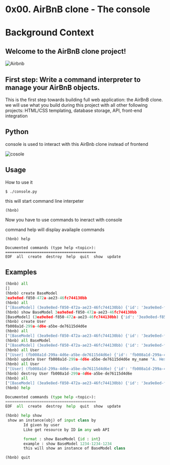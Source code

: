 # 0x00. AirBnB clone - The console
# Background Context
## Welcome to the AirBnB clone project!

![Airbnb](https://github.com/Abdalmohsen-H/AirBnB_clone/assets/25788408/f6b79ba1-50c8-45f2-b3c4-11641e9a89a3)

## First step: Write a command interpreter to manage your AirBnB objects.
This is the first step towards building full web application: the AirBnB clone.
we will use what you build during this project with all other following projects: HTML/CSS templating, database storage, API, front-end integration


## Python
console is used to interact with this AirBnb clone
instead of frontend

![cosole](https://github.com/Abdalmohsen-H/AirBnB_clone/assets/25788408/4f042332-953c-4bc2-b6de-9419f4aac9c9)

## Usage

How to use it
```shell
$ ./console.py
```
this will start command line interpeter

```shell
(hbnb) 
```

Now you have to use commands to ineract with console

command help will display availaple commands

```shell
(hbnb) help

Documented commands (type help <topic>):
========================================
EOF  all  create  destroy  help  quit  show  update
```

## Examples
```python
(hbnb) all
[]
(hbnb) create BaseModel
3ea9e8ed-f850-472a-ae23-46fc744130bb
(hbnb) all
["[BaseModel] (3ea9e8ed-f850-472a-ae23-46fc744130bb) {'id': '3ea9e8ed-f850-472a-ae23-46fc744130bb', 'created_at': datetime.datetime(2023, 8, 12, 8, 59, 11, 826440), 'updated_at': datetime.datetime(2023, 8, 12, 8, 59, 11, 826458)}"]
(hbnb) show BaseModel 3ea9e8ed-f850-472a-ae23-46fc744130bb
[BaseModel] (3ea9e8ed-f850-472a-ae23-46fc744130bb) {'id': '3ea9e8ed-f850-472a-ae23-46fc744130bb', 'created_at': datetime.datetime(2023, 8, 12, 8, 59, 11, 826440), 'updated_at': datetime.datetime(2023, 8, 12, 8, 59, 11, 826458)}
(hbnb) create User
fb008a1d-299a-4d6e-a5be-de76115d4d6e
(hbnb) all
["[BaseModel] (3ea9e8ed-f850-472a-ae23-46fc744130bb) {'id': '3ea9e8ed-f850-472a-ae23-46fc744130bb', 'created_at': datetime.datetime(2023, 8, 12, 8, 59, 11, 826440), 'updated_at': datetime.datetime(2023, 8, 12, 8, 59, 11, 826458)}", "[User] (fb008a1d-299a-4d6e-a5be-de76115d4d6e) {'id': 'fb008a1d-299a-4d6e-a5be-de76115d4d6e', 'created_at': datetime.datetime(2023, 8, 12, 8, 59, 47, 844566), 'updated_at': datetime.datetime(2023, 8, 12, 8, 59, 47, 844581)}"]
(hbnb) all BaseModel
["[BaseModel] (3ea9e8ed-f850-472a-ae23-46fc744130bb) {'id': '3ea9e8ed-f850-472a-ae23-46fc744130bb', 'created_at': datetime.datetime(2023, 8, 12, 8, 59, 11, 826440), 'updated_at': datetime.datetime(2023, 8, 12, 8, 59, 11, 826458)}"]
(hbnb) all User
["[User] (fb008a1d-299a-4d6e-a5be-de76115d4d6e) {'id': 'fb008a1d-299a-4d6e-a5be-de76115d4d6e', 'created_at': datetime.datetime(2023, 8, 12, 8, 59, 47, 844566), 'updated_at': datetime.datetime(2023, 8, 12, 8, 59, 47, 844581)}"]
(hbnb) update User fb008a1d-299a-4d6e-a5be-de76115d4d6e my_name "A. Hesham"
(hbnb) all User
["[User] (fb008a1d-299a-4d6e-a5be-de76115d4d6e) {'id': 'fb008a1d-299a-4d6e-a5be-de76115d4d6e', 'created_at': datetime.datetime(2023, 8, 12, 8, 59, 47, 844566), 'updated_at': datetime.datetime(2023, 8, 12, 8, 59, 47, 844581), 'my_name': 'A. Hesham'}"]
(hbnb) destroy User fb008a1d-299a-4d6e-a5be-de76115d4d6e
(hbnb) all
["[BaseModel] (3ea9e8ed-f850-472a-ae23-46fc744130bb) {'id': '3ea9e8ed-f850-472a-ae23-46fc744130bb', 'created_at': datetime.datetime(2023, 8, 12, 8, 59, 11, 826440), 'updated_at': datetime.datetime(2023, 8, 12, 8, 59, 11, 826458)}"]
(hbnb) help

Documented commands (type help <topic>):
========================================
EOF  all  create  destroy  help  quit  show  update

(hbnb) help show
 show an instance(obj) of input class by
        Id given by user
        Like get resource by ID in any web API

        format : show BaseModel {id : int}
        example : show BaseModel 1234-1234-1234
        this will show an instance of BaseModel class

(hbnb) quit
```
